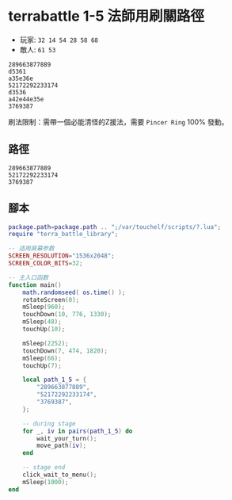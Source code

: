 # terrabattle 1-5 法師用刷關路徑

* 玩家: `32 14 54 28 58 68`
* 敵人: `61 53`

```
289663877889
d5361
a35e36e
52172292233174
d3536
a42e44e35e
3769387
```

刷法限制：需帶一個必能清怪的Z援法，需要 `Pincer Ring` 100% 發動。

## 路徑

```
289663877889
52172292233174
3769387
```

## 腳本

```lua
package.path=package.path .. ";/var/touchelf/scripts/?.lua";
require "terra_battle_library";

-- 适用屏幕参数
SCREEN_RESOLUTION="1536x2048";
SCREEN_COLOR_BITS=32;

-- 主入口函数
function main()
    math.randomseed( os.time() );
    rotateScreen(0);
    mSleep(960);
    touchDown(10, 776, 1330);
    mSleep(48);
    touchUp(10);

    mSleep(2252);
    touchDown(7, 474, 1820);
    mSleep(66);
    touchUp(7);

    local path_1_5 = {
        "289663877889",
        "52172292233174",
        "3769387",
    };

    -- during stage
    for _, iv in pairs(path_1_5) do
        wait_your_turn();
        move_path(iv);
    end

    -- stage end
    click_wait_to_menu();
    mSleep(1000);
end
```
